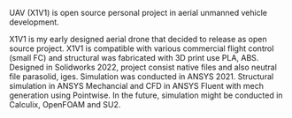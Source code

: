 UAV (X1V1) is open source personal project in aerial unmanned vehicle development.

X1V1 is my early designed aerial drone that decided to release as open source project.
X1V1 is compatible with various commercial flight control (small FC) and structural was fabricated with 3D print use PLA, ABS.
Designed in Solidworks 2022, project consist native files and also neutral file parasolid, iges.
Simulation was conducted in ANSYS 2021. Structural simulation in ANSYS Mechancial and CFD in ANSYS Fluent with mech generation using Pointwise.
In the future, simulation might be conducted in Calculix, OpenFOAM and SU2.
